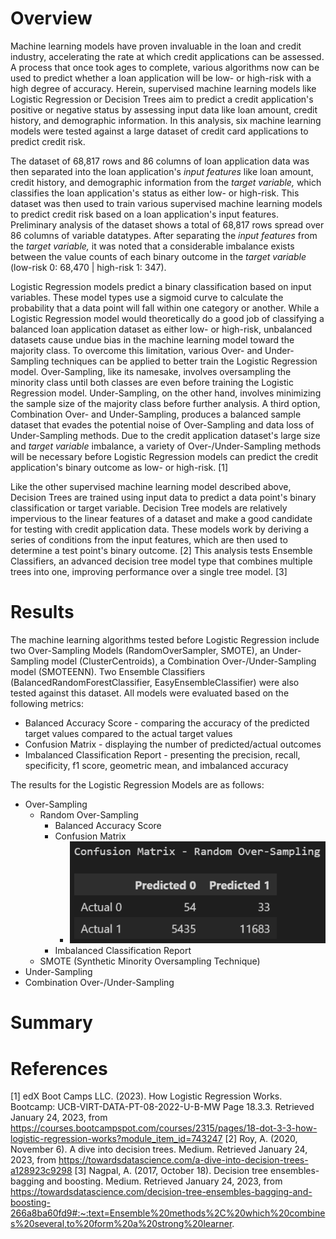 # Overview

Machine learning models have proven invaluable in the loan and credit industry, accelerating the rate at which credit applications can be assessed. A process that once took ages to complete, various algorithms now can be used to predict whether a loan application will be low- or high-risk with a high degree of accuracy. Herein, supervised machine learning models like Logistic Regression or Decision Trees aim to predict a credit application's positive or negative status by assessing input data like loan amount, credit history, and demographic information. In this analysis, six machine learning models were tested against a large dataset of credit card applications to predict credit risk.

The dataset of 68,817 rows and 86 columns of loan application data was then separated into the loan application's *input features* like loan amount, credit history, and demographic information from the *target variable,* which classifies the loan application's status as either low- or high-risk. This dataset was then used to train various supervised machine learning models to predict credit risk based on a loan application's input features. Preliminary analysis of the dataset shows a total of 68,817 rows spread over 86 columns of variable datatypes. After separating the *input features* from the *target variable,* it was noted that a considerable imbalance exists between the value counts of each binary outcome in the *target variable* (low-risk 0: 68,470 | high-risk 1: 347).

Logistic Regression models predict a binary classification based on input variables. These model types use a sigmoid curve to calculate the probability that a data point will fall within one category or another. While a Logistic Regression model would theoretically do a good job of classifying a balanced loan application dataset as either low- or high-risk, unbalanced datasets cause undue bias in the machine learning model toward the majority class. To overcome this limitation, various Over- and Under-Sampling techniques can be applied to better train the Logistic Regression model. Over-Sampling, like its namesake, involves oversampling the minority class until both classes are even before training the Logistic Regression model. Under-Sampling, on the other hand, involves minimizing the sample size of the majority class before further analysis. A third option, Combination Over- and Under-Sampling, produces a balanced sample dataset that evades the potential noise of Over-Sampling and data loss of Under-Sampling methods. Due to the credit application dataset's large size and *target variable* imbalance, a variety of Over-/Under-Sampling methods will be necessary before Logistic Regression models can predict the credit application's binary outcome as low- or high-risk. [1]

Like the other supervised machine learning model described above, Decision Trees are trained using input data to predict a data point's binary classification or target variable. Decision Tree models are relatively impervious to the linear features of a dataset and make a good candidate for testing with credit application data. These models work by deriving a series of conditions from the input features, which are then used to determine a test point's binary outcome. [2] This analysis tests Ensemble Classifiers, an advanced decision tree model type that combines multiple trees into one, improving performance over a single tree model. [3]

# Results

The machine learning algorithms tested before Logistic Regression include two Over-Sampling Models (RandomOverSampler, SMOTE), an Under-Sampling model (ClusterCentroids), a Combination Over-/Under-Sampling model (SMOTEENN). Two Ensemble Classifiers (BalancedRandomForestClassifier, EasyEnsembleClassifier) were also tested against this dataset. All models were evaluated based on the following metrics:

+ Balanced Accuracy Score - comparing the accuracy of the predicted target values compared to the actual target values
+ Confusion Matrix - displaying the number of predicted/actual outcomes
+ Imbalanced Classification Report - presenting the precision, recall, specificity, f1 score, geometric mean, and imbalanced accuracy 

The results for the Logistic Regression Models are as follows:

- Over-Sampling
    - Random Over-Sampling
        - Balanced Accuracy Score
        - Confusion Matrix
            - ![CM Random OS](/analysis/CM_RandomOS.png)
        - Imbalanced Classification Report 
    - SMOTE (Synthetic Minority Oversampling Technique)
- Under-Sampling
- Combination Over-/Under-Sampling





# Summary


# References
[1] edX Boot Camps LLC. (2023). How Logistic Regression Works. Bootcamp: UCB-VIRT-DATA-PT-08-2022-U-B-MW Page 18.3.3. Retrieved January 24, 2023, from https://courses.bootcampspot.com/courses/2315/pages/18-dot-3-3-how-logistic-regression-works?module_item_id=743247 
[2] Roy, A. (2020, November 6). A dive into decision trees. Medium. Retrieved January 24, 2023, from https://towardsdatascience.com/a-dive-into-decision-trees-a128923c9298 
[3] Nagpal, A. (2017, October 18). Decision tree ensembles- bagging and boosting. Medium. Retrieved January 24, 2023, from https://towardsdatascience.com/decision-tree-ensembles-bagging-and-boosting-266a8ba60fd9#:~:text=Ensemble%20methods%2C%20which%20combines%20several,to%20form%20a%20strong%20learner. 